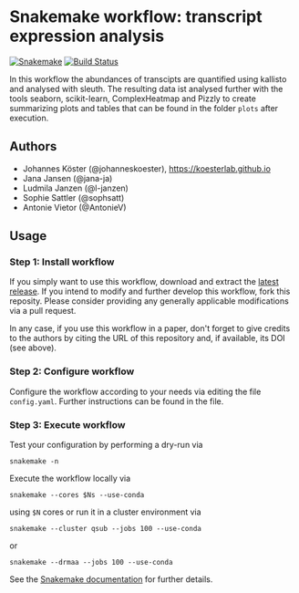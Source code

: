 # Snakemake workflow: transcript expression analysis

[![Snakemake](https://img.shields.io/badge/snakemake-≥4.2-brightgreen.svg)](https://snakemake.bitbucket.io)
[![Build Status](https://travis-ci.org/AntonieV/fprdg1.svg?branch=master)](https://travis-ci.org/AntonieV/fprdg1)

In this workflow the abundances of transcipts are quantified using kallisto and analysed with sleuth.
The resulting data ist analysed further with the tools seaborn, scikit-learn, ComplexHeatmap and Pizzly to create summarizing plots and tables that can be found in the folder `plots` after execution.

## Authors

* Johannes Köster (@johanneskoester), https://koesterlab.github.io
* Jana Jansen (@jana-ja)
* Ludmila Janzen (@l-janzen)
* Sophie Sattler (@sophsatt)
* Antonie Vietor (@AntonieV)

## Usage

### Step 1: Install workflow

If you simply want to use this workflow, download and extract the [latest release](https://github.com/AntonieV/fprdg1).
If you intend to modify and further develop this workflow, fork this reposity. Please consider providing any generally applicable modifications via a pull request.

In any case, if you use this workflow in a paper, don't forget to give credits to the authors by citing the URL of this repository and, if available, its DOI (see above).

### Step 2: Configure workflow

Configure the workflow according to your needs via editing the file `config.yaml`.
Further instructions can be found in the file.

### Step 3: Execute workflow

Test your configuration by performing a dry-run via

    snakemake -n

Execute the workflow locally via

    snakemake --cores $Ns --use-conda

using `$N` cores or run it in a cluster environment via

    snakemake --cluster qsub --jobs 100 --use-conda

or

    snakemake --drmaa --jobs 100 --use-conda

See the [Snakemake documentation](https://snakemake.readthedocs.io) for further details.
